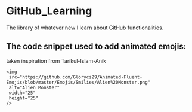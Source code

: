 # GitHub_Learning
The library of whatever new I learn about GitHub functionalities.

## The code snippet used to add animated emojis:
 taken inspiration from Tarikul-Islam-Anik
 ```
<img
  src="https://github.com/Glorycs29/Animated-Fluent-Emojis/blob/master/Emojis/Smilies/Alien%20Monster.png"
  alt="Alien Monster"
  width="25"
  height="25"
/>
```

